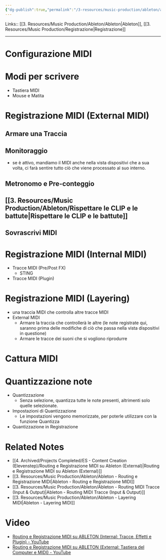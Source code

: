 ```yaml
---
{"dg-publish":true,"permalink":"/3-resources/music-production/ableton/ableton-registrazione-midi/","tags":["note"]}
---
```


Links:: [[3. Resources/Music Production/Ableton/Ableton\|Ableton]], [[3. Resources/Music Production/Registrazione\|Registrazione]]

---
# Configurazione MIDI


# Modi per scrivere

- Tastiera MIDI
- Mouse e Matita



# Registrazione MIDI (External MIDI)

## Armare una Traccia


## Monitoraggio

- se è attivo, mandiamo il MIDI anche nella vista dispositivi che a sua volta, ci farà sentire tutto ciò che viene processato al suo interno. 

## Metronomo e Pre-conteggio



## [[3. Resources/Music Production/Ableton/Rispettare le CLIP e le battute\|Rispettare le CLIP e le battute]]


## Sovrascrivi MIDI


# Registrazione MIDI (Internal MIDI)

- Tracce MIDI (Pre/Post FX) 
	- STING
- Tracce MIDI (Plugin)


# Registrazione MIDI (Layering)

- una traccia MIDI che controlla altre tracce MIDI
- External MIDI
	- Armare la traccia che controllerà le altre (le note registrate qui, saranno prima delle modifiche di ciò che passa nella vista dispositivi in questione)
	- Armare le tracce dei suoni che si vogliono riprodurre


# Cattura MIDI





# Quantizzazione note

- Quantizzazione
	- Senza selezione, quantizza tutte le note presenti, altrimenti solo quelle selezionate.
- Impostazioni di Quantizzazione
	- Le impostazioni vengono memorizzate, per poterle utilizzare con la funzione Quantizza
- Quantizzazione in Registrazione


# Related Notes

- [[4. Archived/Projects Completed/ES - Content Creation (Elevenstep)/Routing e Registrazione MIDI su Ableton (External)\|Routing e Registrazione MIDI su Ableton (External)]]
- [[3. Resources/Music Production/Ableton/Ableton - Routing e Registrazione MIDI\|Ableton - Routing e Registrazione MIDI]]
- [[3. Resources/Music Production/Ableton/Ableton - Routing MIDI Tracce (Input & Output)\|Ableton - Routing MIDI Tracce (Input & Output)]]
- [[3. Resources/Music Production/Ableton/Ableton - Layering MIDI\|Ableton - Layering MIDI]]

# Video

- [Routing e Registrazione MIDI su ABLETON (Internal: Tracce, Effetti e Plugin) - YouTube](https://youtu.be/tm6wZ_L6S18?si=R19VFr8915lkk0Sz)
- [Routing e Registrazione MIDI su ABLETON (External: Tastiera del Computer e MIDI) - YouTube](https://youtu.be/EfaEHGz42so?si=d2ONNpL55oJWu7Pa)

